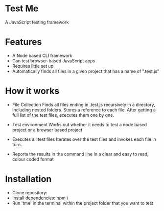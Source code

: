 # Test Me 
A JavaScript testing framework

# Features
- A Node based CLI framework
- Can test browser-based JavaScript apps
- Requires little set up
- Automatically finds all files in a given project that has a name of ".test.js"

# How it works
- File Collection
Finds all files ending in .test.js recursively in a directory, including nested folders. 
Stores a reference to each file.
After getting a full list of the test files, executes them one by one. 

- Test environment 
Works out whether it needs to test a node based project or a browser based project

- Executes all test files
Iterates over the test files and invokes each file in turn. 

- Reports the results in the command line 
In a clear and easy to read, colour coded format

# Installation

- Clone repository: 
- Install dependencies: npm i
- Run 'tme' in the terminal within the project folder that you want to test